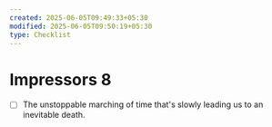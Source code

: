 ```yaml
---
created: 2025-06-05T09:49:33+05:30
modified: 2025-06-05T09:50:19+05:30
type: Checklist
---
```


# Impressors 8

- [ ] The unstoppable marching of time that's slowly leading us to an inevitable death.
